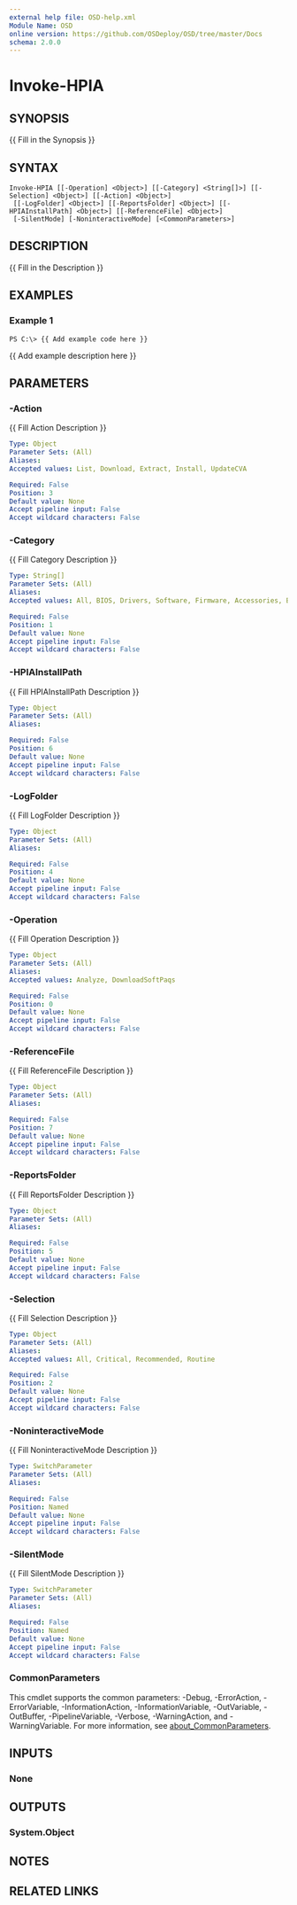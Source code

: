 ```yaml
---
external help file: OSD-help.xml
Module Name: OSD
online version: https://github.com/OSDeploy/OSD/tree/master/Docs
schema: 2.0.0
---
```


# Invoke-HPIA

## SYNOPSIS
{{ Fill in the Synopsis }}

## SYNTAX

```
Invoke-HPIA [[-Operation] <Object>] [[-Category] <String[]>] [[-Selection] <Object>] [[-Action] <Object>]
 [[-LogFolder] <Object>] [[-ReportsFolder] <Object>] [[-HPIAInstallPath] <Object>] [[-ReferenceFile] <Object>]
 [-SilentMode] [-NoninteractiveMode] [<CommonParameters>]
```

## DESCRIPTION
{{ Fill in the Description }}

## EXAMPLES

### Example 1
```
PS C:\> {{ Add example code here }}
```

{{ Add example description here }}

## PARAMETERS

### -Action
{{ Fill Action Description }}

```yaml
Type: Object
Parameter Sets: (All)
Aliases:
Accepted values: List, Download, Extract, Install, UpdateCVA

Required: False
Position: 3
Default value: None
Accept pipeline input: False
Accept wildcard characters: False
```

### -Category
{{ Fill Category Description }}

```yaml
Type: String[]
Parameter Sets: (All)
Aliases:
Accepted values: All, BIOS, Drivers, Software, Firmware, Accessories, BIOS, Drivers

Required: False
Position: 1
Default value: None
Accept pipeline input: False
Accept wildcard characters: False
```

### -HPIAInstallPath
{{ Fill HPIAInstallPath Description }}

```yaml
Type: Object
Parameter Sets: (All)
Aliases:

Required: False
Position: 6
Default value: None
Accept pipeline input: False
Accept wildcard characters: False
```

### -LogFolder
{{ Fill LogFolder Description }}

```yaml
Type: Object
Parameter Sets: (All)
Aliases:

Required: False
Position: 4
Default value: None
Accept pipeline input: False
Accept wildcard characters: False
```

### -Operation
{{ Fill Operation Description }}

```yaml
Type: Object
Parameter Sets: (All)
Aliases:
Accepted values: Analyze, DownloadSoftPaqs

Required: False
Position: 0
Default value: None
Accept pipeline input: False
Accept wildcard characters: False
```

### -ReferenceFile
{{ Fill ReferenceFile Description }}

```yaml
Type: Object
Parameter Sets: (All)
Aliases:

Required: False
Position: 7
Default value: None
Accept pipeline input: False
Accept wildcard characters: False
```

### -ReportsFolder
{{ Fill ReportsFolder Description }}

```yaml
Type: Object
Parameter Sets: (All)
Aliases:

Required: False
Position: 5
Default value: None
Accept pipeline input: False
Accept wildcard characters: False
```

### -Selection
{{ Fill Selection Description }}

```yaml
Type: Object
Parameter Sets: (All)
Aliases:
Accepted values: All, Critical, Recommended, Routine

Required: False
Position: 2
Default value: None
Accept pipeline input: False
Accept wildcard characters: False
```

### -NoninteractiveMode
{{ Fill NoninteractiveMode Description }}

```yaml
Type: SwitchParameter
Parameter Sets: (All)
Aliases:

Required: False
Position: Named
Default value: None
Accept pipeline input: False
Accept wildcard characters: False
```

### -SilentMode
{{ Fill SilentMode Description }}

```yaml
Type: SwitchParameter
Parameter Sets: (All)
Aliases:

Required: False
Position: Named
Default value: None
Accept pipeline input: False
Accept wildcard characters: False
```

### CommonParameters
This cmdlet supports the common parameters: -Debug, -ErrorAction, -ErrorVariable, -InformationAction, -InformationVariable, -OutVariable, -OutBuffer, -PipelineVariable, -Verbose, -WarningAction, and -WarningVariable. For more information, see [about_CommonParameters](http://go.microsoft.com/fwlink/?LinkID=113216).

## INPUTS

### None
## OUTPUTS

### System.Object
## NOTES

## RELATED LINKS
